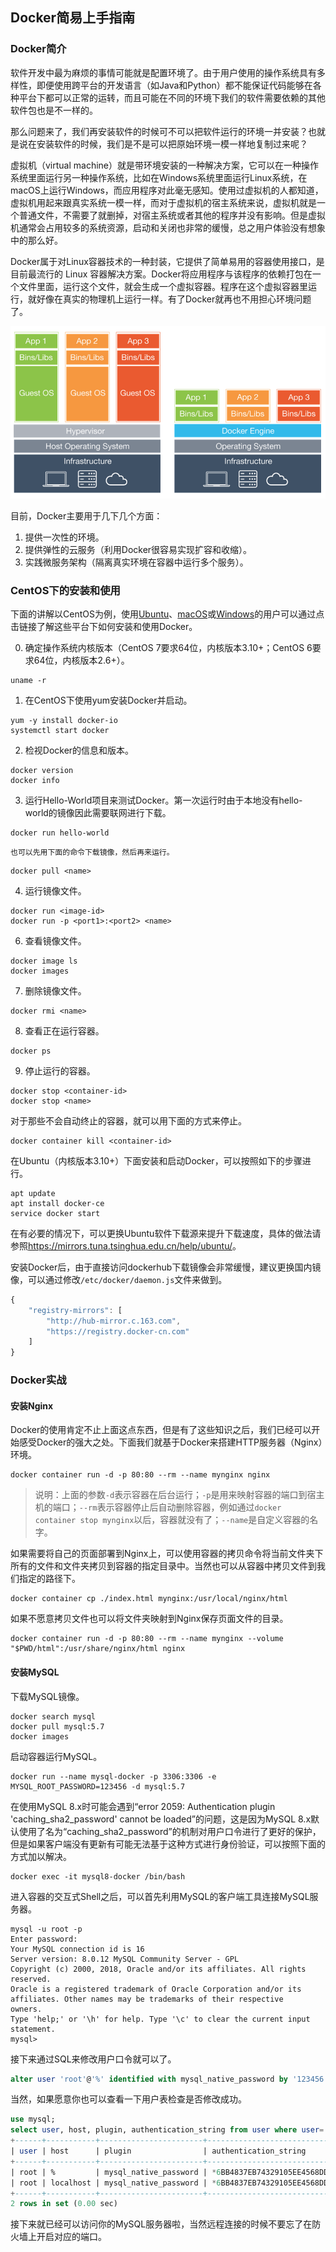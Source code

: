 ## Docker简易上手指南

### Docker简介

软件开发中最为麻烦的事情可能就是配置环境了。由于用户使用的操作系统具有多样性，即便使用跨平台的开发语言（如Java和Python）都不能保证代码能够在各种平台下都可以正常的运转，而且可能在不同的环境下我们的软件需要依赖的其他软件包也是不一样的。

那么问题来了，我们再安装软件的时候可不可以把软件运行的环境一并安装？也就是说在安装软件的时候，我们是不是可以把原始环境一模一样地复制过来呢？

虚拟机（virtual machine）就是带环境安装的一种解决方案，它可以在一种操作系统里面运行另一种操作系统，比如在Windows系统里面运行Linux系统，在macOS上运行Windows，而应用程序对此毫无感知。使用过虚拟机的人都知道，虚拟机用起来跟真实系统一模一样，而对于虚拟机的宿主系统来说，虚拟机就是一个普通文件，不需要了就删掉，对宿主系统或者其他的程序并没有影响。但是虚拟机通常会占用较多的系统资源，启动和关闭也非常的缓慢，总之用户体验没有想象中的那么好。

Docker属于对Linux容器技术的一种封装，它提供了简单易用的容器使用接口，是目前最流行的 Linux 容器解决方案。Docker将应用程序与该程序的依赖打包在一个文件里面，运行这个文件，就会生成一个虚拟容器。程序在这个虚拟容器里运行，就好像在真实的物理机上运行一样。有了Docker就再也不用担心环境问题了。

![](./res/docker_vs_vm.png)

目前，Docker主要用于几下几个方面：

1. 提供一次性的环境。
2. 提供弹性的云服务（利用Docker很容易实现扩容和收缩）。
3. 实践微服务架构（隔离真实环境在容器中运行多个服务）。

### CentOS下的安装和使用

下面的讲解以CentOS为例，使用[Ubuntu](https://docs.docker.com/install/linux/docker-ce/ubuntu/)、[macOS](https://docs.docker.com/docker-for-mac/install/)或[Windows](https://docs.docker.com/docker-for-windows/install/)的用户可以通过点击链接了解这些平台下如何安装和使用Docker。

0. 确定操作系统内核版本（CentOS 7要求64位，内核版本3.10+；CentOS 6要求64位，内核版本2.6+）。

```Shell
uname -r
```

1. 在CentOS下使用yum安装Docker并启动。

```Shell
yum -y install docker-io
systemctl start docker
```

2. 检视Docker的信息和版本。

```Shell
docker version
docker info
```

3. 运行Hello-World项目来测试Docker。第一次运行时由于本地没有hello-world的镜像因此需要联网进行下载。

```Shell
docker run hello-world
```

	也可以先用下面的命令下载镜像，然后再来运行。

 ```Shell
docker pull <name>
 ```

4. 运行镜像文件。

```Shell
docker run <image-id>
docker run -p <port1>:<port2> <name>
```

6. 查看镜像文件。

```Shell
docker image ls
docker images
```

7. 删除镜像文件。

```Shell
docker rmi <name>
```

8. 查看正在运行容器。

```Shell
docker ps
```

9. 停止运行的容器。

```Shell
docker stop <container-id>
docker stop <name>
```

对于那些不会自动终止的容器，就可以用下面的方式来停止。

```Shell
docker container kill <container-id>
```

在Ubuntu（内核版本3.10+）下面安装和启动Docker，可以按照如下的步骤进行。

```Shell
apt update
apt install docker-ce
service docker start
```

在有必要的情况下，可以更换Ubuntu软件下载源来提升下载速度，具体的做法请参照<https://mirrors.tuna.tsinghua.edu.cn/help/ubuntu/>。

安装Docker后，由于直接访问dockerhub下载镜像会非常缓慢，建议更换国内镜像，可以通过修改`/etc/docker/daemon.js`文件来做到。

```JavaScript
{
	"registry-mirrors": [
        "http://hub-mirror.c.163.com",
        "https://registry.docker-cn.com"
    ]
}
```

### Docker实战

#### 安装Nginx

Docker的使用肯定不止上面这点东西，但是有了这些知识之后，我们已经可以开始感受Docker的强大之处。下面我们就基于Docker来搭建HTTP服务器（Nginx）环境。

```Shell
docker container run -d -p 80:80 --rm --name mynginx nginx
```

> 说明：上面的参数`-d`表示容器在后台运行；`-p`是用来映射容器的端口到宿主机的端口；`--rm`表示容器停止后自动删除容器，例如通过`docker container stop mynginx`以后，容器就没有了；`--name`是自定义容器的名字。

如果需要将自己的页面部署到Nginx上，可以使用容器的拷贝命令将当前文件夹下所有的文件和文件夹拷贝到容器的指定目录中。当然也可以从容器中拷贝文件到我们指定的路径下。

```Shell
docker container cp ./index.html mynginx:/usr/local/nginx/html
```

如果不愿意拷贝文件也可以将文件夹映射到Nginx保存页面文件的目录。

```Shell
docker container run -d -p 80:80 --rm --name mynginx --volume "$PWD/html":/usr/share/nginx/html nginx
```

#### 安装MySQL

下载MySQL镜像。

```Shell
docker search mysql
docker pull mysql:5.7
docker images
```

启动容器运行MySQL。

```Shell
docker run --name mysql-docker -p 3306:3306 -e MYSQL_ROOT_PASSWORD=123456 -d mysql:5.7
```

在使用MySQL 8.x时可能会遇到“error 2059: Authentication plugin 'caching_sha2_password' cannot be loaded”的问题，这是因为MySQL 8.x默认使用了名为“caching_sha2_password”的机制对用户口令进行了更好的保护，但是如果客户端没有更新有可能无法基于这种方式进行身份验证，可以按照下面的方式加以解决。

```Shell
docker exec -it mysql8-docker /bin/bash
```

进入容器的交互式Shell之后，可以首先利用MySQL的客户端工具连接MySQL服务器。

```Shell
mysql -u root -p
Enter password:
Your MySQL connection id is 16
Server version: 8.0.12 MySQL Community Server - GPL
Copyright (c) 2000, 2018, Oracle and/or its affiliates. All rights reserved.
Oracle is a registered trademark of Oracle Corporation and/or its
affiliates. Other names may be trademarks of their respective
owners.
Type 'help;' or '\h' for help. Type '\c' to clear the current input statement.
mysql>
```

接下来通过SQL来修改用户口令就可以了。

```SQL
alter user 'root'@'%' identified with mysql_native_password by '123456' password expire never;
```

当然，如果愿意你也可以查看一下用户表检查是否修改成功。

```SQL
use mysql;
select user, host, plugin, authentication_string from user where user='root';
+------+-----------+-----------------------+-------------------------------------------+
| user | host      | plugin                | authentication_string                     |
+------+-----------+-----------------------+-------------------------------------------+
| root | %         | mysql_native_password | *6BB4837EB74329105EE4568DDA7DC67ED2CA2AD9 |
| root | localhost | mysql_native_password | *6BB4837EB74329105EE4568DDA7DC67ED2CA2AD9 |
+------+-----------+-----------------------+-------------------------------------------+
2 rows in set (0.00 sec)
```

接下来就已经可以访问你的MySQL服务器啦，当然远程连接的时候不要忘了在防火墙上开启对应的端口。